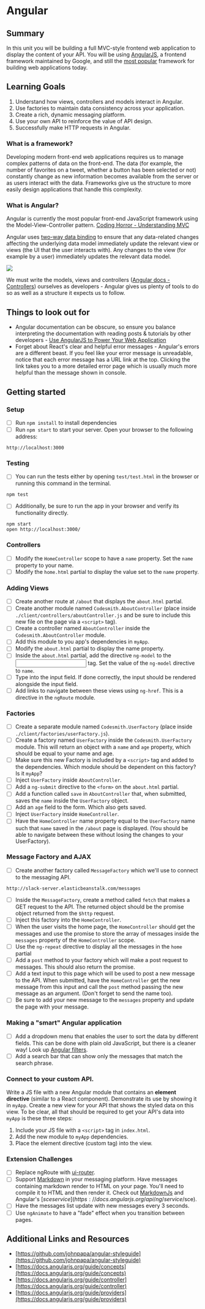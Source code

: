 # Angular

## Summary

In this unit you will be building a full MVC-style frontend web application to display the content of your API. You will be using [AngularJS](https://angularjs.org/), a frontend framework maintained by Google, and still the [most popular](https://www.airpair.com/js/javascript-framework-comparison) framework for building web applications today.

## Learning Goals

1. Understand how views, controllers and models interact in Angular.
2. Use factories to maintain data consistency across your application.
3. Create a rich, dynamic messaging platform.
4. Use your own API to reinforce the value of API design.
5. Successfully make HTTP requests in Angular.

### What is a framework?

Developing modern front-end web applications requires us to manage complex patterns of data on the front-end. The data (for example, the number of favorites on a tweet, whether a button has been selected or not) constantly change as new information becomes available from the server or as users interact with the data. Frameworks give us the structure to more easily design applications that handle this complexity.

### What is Angular?

Angular is currently the most popular front-end JavaScript framework using the Model-View-Controller pattern. [Coding Horror - Understanding MVC](http://blog.codinghorror.com/understanding-model-view-controller/)

Angular uses [two-way data binding](https://docs.angularjs.org/tutorial/step_04) to ensure that any data-related changes affecting the underlying data model immediately update the relevant view or views (the UI that the user interacts with). Any changes to the view (for example by a user) immediately updates the relevant data model.

![](https://www.dropbox.com/s/lj2013fj1e8c213/Screenshot%202015-10-26%2008.09.55.png?dl=1)

We must write the models, views and controllers ([Angular docs - Controllers](https://docs.angularjs.org/guide/controller)) ourselves as developers - Angular gives us plenty of tools to do so as well as a structure it expects us to follow.

## Things to look out for

* Angular documentation can be obscure, so ensure you balance interpreting the documentation with reading posts & tutorials by other developers - [Use AngularJS to Power Your Web Application](http://www.yearofmoo.com/2012/08/use-angularjs-to-power-your-web-application.html)
* Forget about React's clear and helpful error messages - Angular's errors are a different beast. If you feel like your error message is unreadable, notice that each error message has a URL link at the top. Clicking the link takes you to a more detailed error page which is usually much more helpful than the message shown in console.

## Getting started

### Setup

- [ ] Run `npm install` to install dependencies
- [ ] Run `npm start` to start your server. Open your browser to the following address:
```
http://localhost:3000
```

### Testing
- [ ] You can run the tests either by opening `test/test.html` in the browser or running this command in the terminal.
```
npm test
```
- [ ] Additionally, be sure to run the app in your browser and verify its functionality directly.
```
npm start
open http://localhost:3000/
```

### Controllers
- [ ] Modify the `HomeController` scope to have a `name` property. Set the `name` property to your name.
- [ ] Modify the `home.html` partial to display the value set to the `name` property.

### Adding Views
- [ ] Create another route at `/about` that displays the `about.html` partial.
- [ ] Create another module named `Codesmith.AboutController` (place inside `./client/controllers/aboutController.js` and be sure to include this new file on the page via a `<script>` tag).
- [ ] Create a controller named `AboutController` inside the `Codesmith.AboutController` module.
- [ ] Add this module to you app's dependencies in `myApp`.
- [ ] Modify the `about.html` partial to display the name property.
- [ ] Inside the `about.html` partial, add the directive `ng-model` to the <input> tag. Set the value of the `ng-model` directive to `name`.
- [ ] Type into the input field. If done correctly, the input should be rendered alongside the input field.
- [ ] Add links to navigate between these views using `ng-href`. This is a directive in the `ngRoute` module.

### Factories
- [ ] Create a separate module named `Codesmith.UserFactory` (place inside `./client/factories/userFactory.js`).
- [ ] Create a factory named `UserFactory` inside the `Codesmith.UserFactory` module. This will return an object with a `name` and `age` property, which should be equal to your name and age.
- [ ] Make sure this new Factory is included by a `<script>` tag and added to the dependencies. Which module should be dependent on this factory? Is it `myApp`?
- [ ] Inject `UserFactory` inside `AboutController`.
- [ ] Add a `ng-submit` directive to the `<form>` on the `about.html` partial.
- [ ] Add a function called `save` in `AboutController` that, when submitted, saves the `name` inside the `UserFactory` object.
- [ ] Add an `age` field to the form. Which also gets saved.
- [ ] Inject `UserFactory` inside `HomeController`.
- [ ] Have the `HomeController` name property equal to the `UserFactory` name such that `name` saved in the `/about` page is displayed. (You should be able to navigate between these without losing the changes to your UserFactory).

### Message Factory and AJAX
- [ ] Create another factory called `MessageFactory` which we'll use to connect to the messaging API.
```
http://slack-server.elasticbeanstalk.com/messages
```
- [ ] Inside the `MessageFactory`, create a method called `fetch` that makes a GET request to the API. The returned object should be the promise object returned from the `$http` request.
- [ ] Inject this factory into the `HomeController`.
- [ ] When the user visits the home page, the `HomeController` should get the messages and use the promise to store the array of messages inside the `messages` property of the `HomeController` scope.
- [ ] Use the `ng-repeat` directive to display all the messages in the `home` partial
- [ ] Add a `post` method to your factory which will make a post request to messages. This should also return the promise.
- [ ] Add a text input to this page which will be used to post a new message to the API. When submitted, have the `HomeController` get the new message from this input and call the `post` method passing the new message as an argument. (Don't forget to send the name too).
- [ ] Be sure to add your new message to the `messages` property and update the page with your message.

### Making a "smart" Angular application
- [ ] Add a dropdown menu that enables the user to sort the data by different fields. This can be done with plain old JavaScript, but there is a cleaner way! Look up [Angular filters](https://docs.angularjs.org/guide/filter).
- [ ] Add a search bar that can show only the messages that match the search phrase.

### Connect to your custom API.
Write a JS file with a new Angular module that contains an **element directive** (similar to a React component). Demonstrate its use by showing it in `myApp`. Create a new view for your API that shows the styled data on this view. To be clear, all that should be required to get your API's data into `myApp` is these three steps:
  1. Include your JS file with a `<script>` tag in `index.html`.
  2. Add the new module to `myApp` dependencies.
  3. Place the element directive (custom tag) into the view.


### Extension Challenges
- [ ] Replace ngRoute with [ui-router](https://github.com/angular-ui/ui-router).
- [ ] Support [Markdown](https://github.com/adam-p/markdown-here/wiki/Markdown-Cheatsheet) in your messaging platform. Have messages containing markdown render to HTML on your page. You'll need to compile it to HTML and then render it. Check out [MarkdownJs](https://github.com/evilstreak/markdown-js) and Angular's [$sce service](https://docs.angularjs.org/api/ng/service/$sce).
- [ ] Have the messages list update with new messages every 3 seconds.
- [ ] Use `ngAnimate` to have a "fade" effect when you transition between pages.

## Additional Links and Resources
- [https://github.com/johnpapa/angular-styleguide](https://github.com/johnpapa/angular-styleguide)
- [https://docs.angularjs.org/guide/concepts](https://docs.angularjs.org/guide/concepts)
- [https://docs.angularjs.org/guide/controller](https://docs.angularjs.org/guide/controller)
- [https://docs.angularjs.org/guide/providers](https://docs.angularjs.org/guide/providers)

